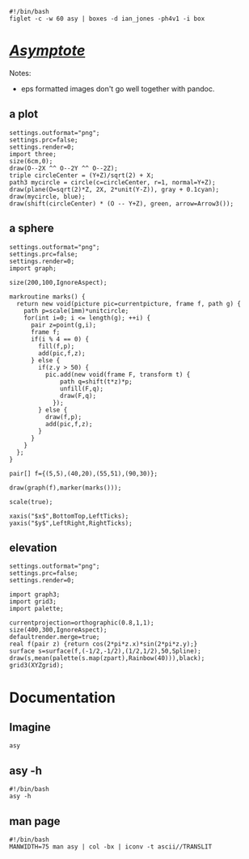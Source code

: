 ```{.shebang im_out="stdout"}
#!/bin/bash
figlet -c -w 60 asy | boxes -d ian_jones -ph4v1 -i box
```

# *[Asymptote](http://asymptote.sourceforge.net/)*

Notes:

- eps formatted images don't go well together with pandoc.


## a plot

```{.asy im_out="fcb,img" caption="Plot created by Asymptote"}
settings.outformat="png";
settings.prc=false;
settings.render=0;
import three;
size(6cm,0);
draw(O--2X ^^ O--2Y ^^ O--2Z);
triple circleCenter = (Y+Z)/sqrt(2) + X;
path3 mycircle = circle(c=circleCenter, r=1, normal=Y+Z);
draw(plane(O=sqrt(2)*Z, 2X, 2*unit(Y-Z)), gray + 0.1cyan);
draw(mycircle, blue);
draw(shift(circleCenter) * (O -- Y+Z), green, arrow=Arrow3());
```

## a sphere

```{.asy im_out="fcb,img" caption="2D example by Asymptote"}
settings.outformat="png";
settings.prc=false;
settings.render=0;
import graph;

size(200,100,IgnoreAspect);

markroutine marks() {
  return new void(picture pic=currentpicture, frame f, path g) {
    path p=scale(1mm)*unitcircle;
    for(int i=0; i <= length(g); ++i) {
      pair z=point(g,i);
      frame f;
      if(i % 4 == 0) {
        fill(f,p);
        add(pic,f,z);
      } else {
        if(z.y > 50) {
          pic.add(new void(frame F, transform t) {
              path q=shift(t*z)*p;
              unfill(F,q);
              draw(F,q);
            });
        } else {
          draw(f,p);
          add(pic,f,z);
        }
      }
    }
  };
}

pair[] f={(5,5),(40,20),(55,51),(90,30)};

draw(graph(f),marker(marks()));

scale(true);

xaxis("$x$",BottomTop,LeftTicks);
yaxis("$y$",LeftRight,RightTicks);
```

## elevation

```{.asy im_out="fcb,img" im_fmt="png"}
settings.outformat="png";
settings.prc=false;
settings.render=0;

import graph3;
import grid3;
import palette;

currentprojection=orthographic(0.8,1,1);
size(400,300,IgnoreAspect);
defaultrender.merge=true;
real f(pair z) {return cos(2*pi*z.x)*sin(2*pi*z.y);}
surface s=surface(f,(-1/2,-1/2),(1/2,1/2),50,Spline);
draw(s,mean(palette(s.map(zpart),Rainbow(40))),black);
grid3(XYZgrid);

```

# Documentation

## Imagine

```imagine
asy
```

## asy -h
```{.shebang im_out="stdout"}
#!/bin/bash
asy -h
```

## man page

```{.shebang im_out="stdout"}
#!/bin/bash
MANWIDTH=75 man asy | col -bx | iconv -t ascii//TRANSLIT
```
